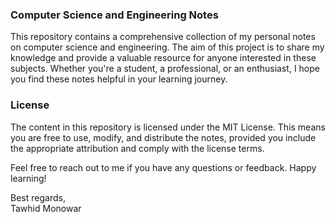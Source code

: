 <h3>Computer Science and Engineering Notes</h3>

This repository contains a comprehensive collection of my personal notes on computer science and engineering. The aim of this project is to share my knowledge and provide a valuable resource for anyone interested in these subjects. Whether you're a student, a professional, or an enthusiast, I hope you find these notes helpful in your learning journey.

<h3>License</h3>

The content in this repository is licensed under the MIT License. This means you are free to use, modify, and distribute the notes, provided you include the appropriate attribution and comply with the license terms.

Feel free to reach out to me if you have any questions or feedback. Happy learning!

Best regards,<br>Tawhid Monowar
